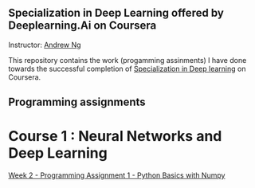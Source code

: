 ## Specialization in Deep Learning offered by Deeplearning.Ai on Coursera

Instructor: [Andrew Ng](https://www.andrewng.org/)


This repository contains the work (progamming assinments) I have done towards the successful completion of [Specialization in Deep learning](https://www.coursera.org/programs/e0db448d-c560-4610-ac5e-c39eca30872b?collectionId=&currentTab=CATALOG&productId=W62RsyrdEeeFQQqyuQaohA&productType=s12n&showMiniModal=true) on Coursera.

## Programming assignments
# Course 1 : Neural Networks and Deep Learning
[Week 2 - Programming Assignment 1 - Python Basics with Numpy](https://www.coursera.org/learn/neural-networks-deep-learning/programming/isoAV/python-basics-with-numpy/lab?path=%2Fnotebooks%2Frelease%2FW2A1%2FPython_Basics_with_Numpy.ipynb)

